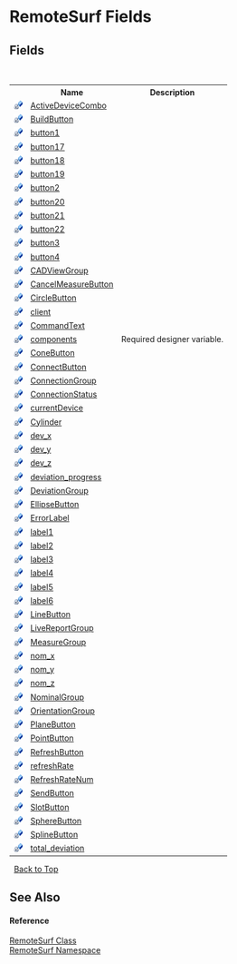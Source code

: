 # RemoteSurf Fields
 


## Fields
&nbsp;<table><tr><th></th><th>Name</th><th>Description</th></tr><tr><td>![Private field](media/privfield.gif "Private field")</td><td><a href="F_RemoteSurf_RemoteSurf_ActiveDeviceCombo">ActiveDeviceCombo</a></td><td /></tr><tr><td>![Private field](media/privfield.gif "Private field")</td><td><a href="F_RemoteSurf_RemoteSurf_BuildButton">BuildButton</a></td><td /></tr><tr><td>![Private field](media/privfield.gif "Private field")</td><td><a href="F_RemoteSurf_RemoteSurf_button1">button1</a></td><td /></tr><tr><td>![Private field](media/privfield.gif "Private field")</td><td><a href="F_RemoteSurf_RemoteSurf_button17">button17</a></td><td /></tr><tr><td>![Private field](media/privfield.gif "Private field")</td><td><a href="F_RemoteSurf_RemoteSurf_button18">button18</a></td><td /></tr><tr><td>![Private field](media/privfield.gif "Private field")</td><td><a href="F_RemoteSurf_RemoteSurf_button19">button19</a></td><td /></tr><tr><td>![Private field](media/privfield.gif "Private field")</td><td><a href="F_RemoteSurf_RemoteSurf_button2">button2</a></td><td /></tr><tr><td>![Private field](media/privfield.gif "Private field")</td><td><a href="F_RemoteSurf_RemoteSurf_button20">button20</a></td><td /></tr><tr><td>![Private field](media/privfield.gif "Private field")</td><td><a href="F_RemoteSurf_RemoteSurf_button21">button21</a></td><td /></tr><tr><td>![Private field](media/privfield.gif "Private field")</td><td><a href="F_RemoteSurf_RemoteSurf_button22">button22</a></td><td /></tr><tr><td>![Private field](media/privfield.gif "Private field")</td><td><a href="F_RemoteSurf_RemoteSurf_button3">button3</a></td><td /></tr><tr><td>![Private field](media/privfield.gif "Private field")</td><td><a href="F_RemoteSurf_RemoteSurf_button4">button4</a></td><td /></tr><tr><td>![Private field](media/privfield.gif "Private field")</td><td><a href="F_RemoteSurf_RemoteSurf_CADViewGroup">CADViewGroup</a></td><td /></tr><tr><td>![Private field](media/privfield.gif "Private field")</td><td><a href="F_RemoteSurf_RemoteSurf_CancelMeasureButton">CancelMeasureButton</a></td><td /></tr><tr><td>![Private field](media/privfield.gif "Private field")</td><td><a href="F_RemoteSurf_RemoteSurf_CircleButton">CircleButton</a></td><td /></tr><tr><td>![Private field](media/privfield.gif "Private field")</td><td><a href="F_RemoteSurf_RemoteSurf_client">client</a></td><td /></tr><tr><td>![Private field](media/privfield.gif "Private field")</td><td><a href="F_RemoteSurf_RemoteSurf_CommandText">CommandText</a></td><td /></tr><tr><td>![Private field](media/privfield.gif "Private field")</td><td><a href="F_RemoteSurf_RemoteSurf_components">components</a></td><td>
Required designer variable.</td></tr><tr><td>![Private field](media/privfield.gif "Private field")</td><td><a href="F_RemoteSurf_RemoteSurf_ConeButton">ConeButton</a></td><td /></tr><tr><td>![Private field](media/privfield.gif "Private field")</td><td><a href="F_RemoteSurf_RemoteSurf_ConnectButton">ConnectButton</a></td><td /></tr><tr><td>![Private field](media/privfield.gif "Private field")</td><td><a href="F_RemoteSurf_RemoteSurf_ConnectionGroup">ConnectionGroup</a></td><td /></tr><tr><td>![Private field](media/privfield.gif "Private field")</td><td><a href="F_RemoteSurf_RemoteSurf_ConnectionStatus">ConnectionStatus</a></td><td /></tr><tr><td>![Private field](media/privfield.gif "Private field")</td><td><a href="F_RemoteSurf_RemoteSurf_currentDevice">currentDevice</a></td><td /></tr><tr><td>![Private field](media/privfield.gif "Private field")</td><td><a href="F_RemoteSurf_RemoteSurf_Cylinder">Cylinder</a></td><td /></tr><tr><td>![Private field](media/privfield.gif "Private field")</td><td><a href="F_RemoteSurf_RemoteSurf_dev_x">dev_x</a></td><td /></tr><tr><td>![Private field](media/privfield.gif "Private field")</td><td><a href="F_RemoteSurf_RemoteSurf_dev_y">dev_y</a></td><td /></tr><tr><td>![Private field](media/privfield.gif "Private field")</td><td><a href="F_RemoteSurf_RemoteSurf_dev_z">dev_z</a></td><td /></tr><tr><td>![Private field](media/privfield.gif "Private field")</td><td><a href="F_RemoteSurf_RemoteSurf_deviation_progress">deviation_progress</a></td><td /></tr><tr><td>![Private field](media/privfield.gif "Private field")</td><td><a href="F_RemoteSurf_RemoteSurf_DeviationGroup">DeviationGroup</a></td><td /></tr><tr><td>![Private field](media/privfield.gif "Private field")</td><td><a href="F_RemoteSurf_RemoteSurf_EllipseButton">EllipseButton</a></td><td /></tr><tr><td>![Private field](media/privfield.gif "Private field")</td><td><a href="F_RemoteSurf_RemoteSurf_ErrorLabel">ErrorLabel</a></td><td /></tr><tr><td>![Private field](media/privfield.gif "Private field")</td><td><a href="F_RemoteSurf_RemoteSurf_label1">label1</a></td><td /></tr><tr><td>![Private field](media/privfield.gif "Private field")</td><td><a href="F_RemoteSurf_RemoteSurf_label2">label2</a></td><td /></tr><tr><td>![Private field](media/privfield.gif "Private field")</td><td><a href="F_RemoteSurf_RemoteSurf_label3">label3</a></td><td /></tr><tr><td>![Private field](media/privfield.gif "Private field")</td><td><a href="F_RemoteSurf_RemoteSurf_label4">label4</a></td><td /></tr><tr><td>![Private field](media/privfield.gif "Private field")</td><td><a href="F_RemoteSurf_RemoteSurf_label5">label5</a></td><td /></tr><tr><td>![Private field](media/privfield.gif "Private field")</td><td><a href="F_RemoteSurf_RemoteSurf_label6">label6</a></td><td /></tr><tr><td>![Private field](media/privfield.gif "Private field")</td><td><a href="F_RemoteSurf_RemoteSurf_LineButton">LineButton</a></td><td /></tr><tr><td>![Private field](media/privfield.gif "Private field")</td><td><a href="F_RemoteSurf_RemoteSurf_LiveReportGroup">LiveReportGroup</a></td><td /></tr><tr><td>![Private field](media/privfield.gif "Private field")</td><td><a href="F_RemoteSurf_RemoteSurf_MeasureGroup">MeasureGroup</a></td><td /></tr><tr><td>![Private field](media/privfield.gif "Private field")</td><td><a href="F_RemoteSurf_RemoteSurf_nom_x">nom_x</a></td><td /></tr><tr><td>![Private field](media/privfield.gif "Private field")</td><td><a href="F_RemoteSurf_RemoteSurf_nom_y">nom_y</a></td><td /></tr><tr><td>![Private field](media/privfield.gif "Private field")</td><td><a href="F_RemoteSurf_RemoteSurf_nom_z">nom_z</a></td><td /></tr><tr><td>![Private field](media/privfield.gif "Private field")</td><td><a href="F_RemoteSurf_RemoteSurf_NominalGroup">NominalGroup</a></td><td /></tr><tr><td>![Private field](media/privfield.gif "Private field")</td><td><a href="F_RemoteSurf_RemoteSurf_OrientationGroup">OrientationGroup</a></td><td /></tr><tr><td>![Private field](media/privfield.gif "Private field")</td><td><a href="F_RemoteSurf_RemoteSurf_PlaneButton">PlaneButton</a></td><td /></tr><tr><td>![Private field](media/privfield.gif "Private field")</td><td><a href="F_RemoteSurf_RemoteSurf_PointButton">PointButton</a></td><td /></tr><tr><td>![Private field](media/privfield.gif "Private field")</td><td><a href="F_RemoteSurf_RemoteSurf_RefreshButton">RefreshButton</a></td><td /></tr><tr><td>![Private field](media/privfield.gif "Private field")</td><td><a href="F_RemoteSurf_RemoteSurf_refreshRate">refreshRate</a></td><td /></tr><tr><td>![Private field](media/privfield.gif "Private field")</td><td><a href="F_RemoteSurf_RemoteSurf_RefreshRateNum">RefreshRateNum</a></td><td /></tr><tr><td>![Private field](media/privfield.gif "Private field")</td><td><a href="F_RemoteSurf_RemoteSurf_SendButton">SendButton</a></td><td /></tr><tr><td>![Private field](media/privfield.gif "Private field")</td><td><a href="F_RemoteSurf_RemoteSurf_SlotButton">SlotButton</a></td><td /></tr><tr><td>![Private field](media/privfield.gif "Private field")</td><td><a href="F_RemoteSurf_RemoteSurf_SphereButton">SphereButton</a></td><td /></tr><tr><td>![Private field](media/privfield.gif "Private field")</td><td><a href="F_RemoteSurf_RemoteSurf_SplineButton">SplineButton</a></td><td /></tr><tr><td>![Private field](media/privfield.gif "Private field")</td><td><a href="F_RemoteSurf_RemoteSurf_total_deviation">total_deviation</a></td><td /></tr></table>&nbsp;
<a href="#remotesurf-fields">Back to Top</a>

## See Also


#### Reference
<a href="T_RemoteSurf_RemoteSurf">RemoteSurf Class</a><br /><a href="N_RemoteSurf">RemoteSurf Namespace</a><br />